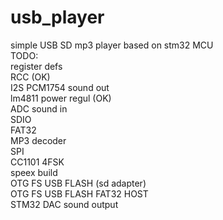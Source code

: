 # usb_player
simple USB SD mp3 player based on stm32 MCU\
TODO:\
register defs\
RCC (OK)\
I2S PCM1754 sound out\
lm4811 power regul (OK)\
ADC sound in\
SDIO\
FAT32\
MP3 decoder\
SPI\
CC1101 4FSK\
speex build\
OTG FS USB FLASH (sd adapter)\
OTG FS USB FLASH FAT32 HOST\
STM32 DAC sound output

